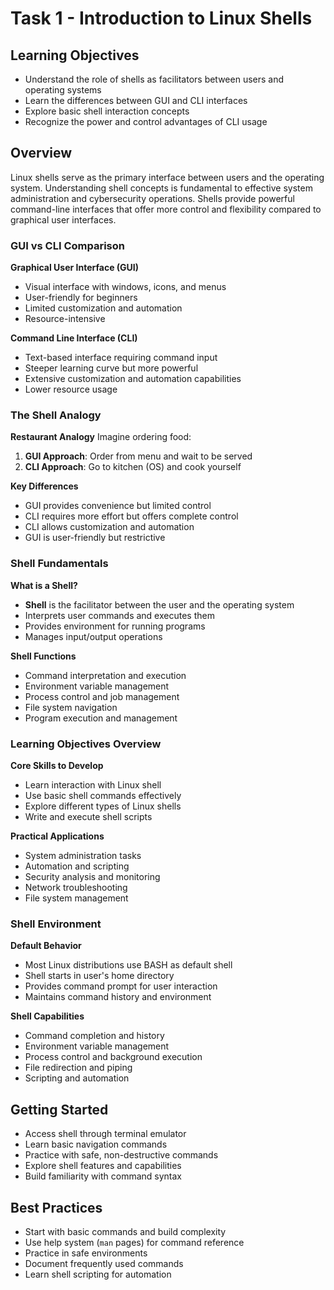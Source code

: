 # Task 1 - Introduction to Linux Shells

## Learning Objectives
- Understand the role of shells as facilitators between users and operating systems
- Learn the differences between GUI and CLI interfaces
- Explore basic shell interaction concepts
- Recognize the power and control advantages of CLI usage

## Overview
Linux shells serve as the primary interface between users and the operating system. Understanding shell concepts is fundamental to effective system administration and cybersecurity operations. Shells provide powerful command-line interfaces that offer more control and flexibility compared to graphical user interfaces.

### GUI vs CLI Comparison

**Graphical User Interface (GUI)**
- Visual interface with windows, icons, and menus
- User-friendly for beginners
- Limited customization and automation
- Resource-intensive

**Command Line Interface (CLI)**
- Text-based interface requiring command input
- Steeper learning curve but more powerful
- Extensive customization and automation capabilities
- Lower resource usage

### The Shell Analogy

**Restaurant Analogy**
Imagine ordering food:
1. **GUI Approach**: Order from menu and wait to be served
2. **CLI Approach**: Go to kitchen (OS) and cook yourself

**Key Differences**
- GUI provides convenience but limited control
- CLI requires more effort but offers complete control
- CLI allows customization and automation
- GUI is user-friendly but restrictive

### Shell Fundamentals

**What is a Shell?**
- **Shell** is the facilitator between the user and the operating system
- Interprets user commands and executes them
- Provides environment for running programs
- Manages input/output operations

**Shell Functions**
- Command interpretation and execution
- Environment variable management
- Process control and job management
- File system navigation
- Program execution and management

### Learning Objectives Overview

**Core Skills to Develop**
- Learn interaction with Linux shell
- Use basic shell commands effectively
- Explore different types of Linux shells
- Write and execute shell scripts

**Practical Applications**
- System administration tasks
- Automation and scripting
- Security analysis and monitoring
- Network troubleshooting
- File system management

### Shell Environment

**Default Behavior**
- Most Linux distributions use BASH as default shell
- Shell starts in user's home directory
- Provides command prompt for user interaction
- Maintains command history and environment

**Shell Capabilities**
- Command completion and history
- Environment variable management
- Process control and background execution
- File redirection and piping
- Scripting and automation

## Getting Started
- Access shell through terminal emulator
- Learn basic navigation commands
- Practice with safe, non-destructive commands
- Explore shell features and capabilities
- Build familiarity with command syntax

## Best Practices
- Start with basic commands and build complexity
- Use help system (`man` pages) for command reference
- Practice in safe environments
- Document frequently used commands
- Learn shell scripting for automation